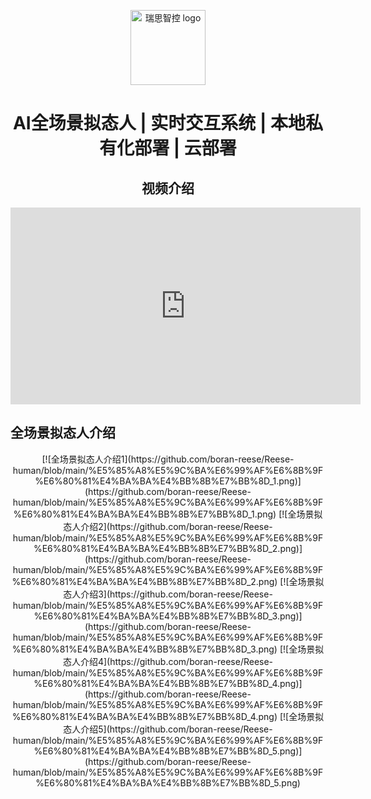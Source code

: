 <div align="center">

<a href="https://tryfastgpt.ai/"><img src="/.github/imgs/logo.svg" width="120" height="120" alt="瑞思智控 logo"></a>

# AI全场景拟态人 | 实时交互系统 | 本地私有化部署 | 云部署

## 视频介绍

<!-- 使用 iframe 嵌入 YouTube 视频 -->
<iframe width="560" height="315" src="https://www.youtube.com/embed/7HPpj0BieB4" frameborder="0" allow="accelerometer; autoplay; clipboard-write; encrypted-media; gyroscope; picture-in-picture" allowfullscreen></iframe>

</div>

## 全场景拟态人介绍

<div align="center">
[![全场景拟态人介绍1](https://github.com/boran-reese/Reese-human/blob/main/%E5%85%A8%E5%9C%BA%E6%99%AF%E6%8B%9F%E6%80%81%E4%BA%BA%E4%BB%8B%E7%BB%8D_1.png)](https://github.com/boran-reese/Reese-human/blob/main/%E5%85%A8%E5%9C%BA%E6%99%AF%E6%8B%9F%E6%80%81%E4%BA%BA%E4%BB%8B%E7%BB%8D_1.png)
[![全场景拟态人介绍2](https://github.com/boran-reese/Reese-human/blob/main/%E5%85%A8%E5%9C%BA%E6%99%AF%E6%8B%9F%E6%80%81%E4%BA%BA%E4%BB%8B%E7%BB%8D_2.png)](https://github.com/boran-reese/Reese-human/blob/main/%E5%85%A8%E5%9C%BA%E6%99%AF%E6%8B%9F%E6%80%81%E4%BA%BA%E4%BB%8B%E7%BB%8D_2.png)
[![全场景拟态人介绍3](https://github.com/boran-reese/Reese-human/blob/main/%E5%85%A8%E5%9C%BA%E6%99%AF%E6%8B%9F%E6%80%81%E4%BA%BA%E4%BB%8B%E7%BB%8D_3.png)](https://github.com/boran-reese/Reese-human/blob/main/%E5%85%A8%E5%9C%BA%E6%99%AF%E6%8B%9F%E6%80%81%E4%BA%BA%E4%BB%8B%E7%BB%8D_3.png)
[![全场景拟态人介绍4](https://github.com/boran-reese/Reese-human/blob/main/%E5%85%A8%E5%9C%BA%E6%99%AF%E6%8B%9F%E6%80%81%E4%BA%BA%E4%BB%8B%E7%BB%8D_4.png)](https://github.com/boran-reese/Reese-human/blob/main/%E5%85%A8%E5%9C%BA%E6%99%AF%E6%8B%9F%E6%80%81%E4%BA%BA%E4%BB%8B%E7%BB%8D_4.png)
[![全场景拟态人介绍5](https://github.com/boran-reese/Reese-human/blob/main/%E5%85%A8%E5%9C%BA%E6%99%AF%E6%8B%9F%E6%80%81%E4%BA%BA%E4%BB%8B%E7%BB%8D_5.png)](https://github.com/boran-reese/Reese-human/blob/main/%E5%85%A8%E5%9C%BA%E6%99%AF%E6%8B%9F%E6%80%81%E4%BA%BA%E4%BB%8B%E7%BB%8D_5.png)
</div>
